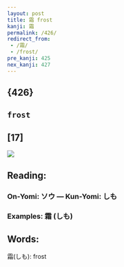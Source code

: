 ```yaml
---
layout: post
title: 霜 frost
kanji: 霜
permalink: /426/
redirect_from:
 - /霜/
 - /frost/
pre_kanji: 425
nex_kanji: 427
---
```


## {426}

## `frost`

## [17]

<div class="stroke"><img src="E99C9C.png" /></div>

## Reading:

### On-Yomi: ソウ &mdash; Kun-Yomi: しも

### Examples: 霜 (しも)

## Words:

霜(しも): frost
